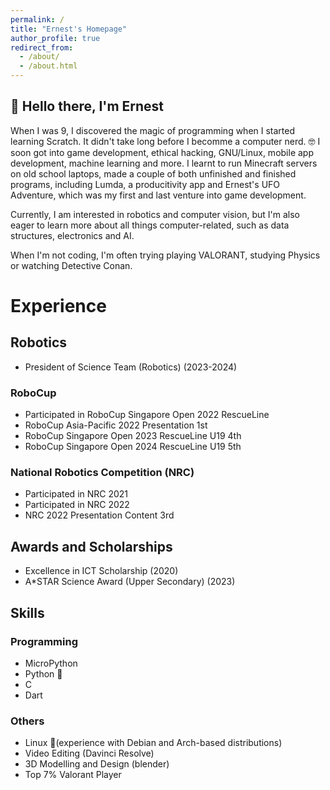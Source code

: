 ```yaml
---
permalink: /
title: "Ernest's Homepage"
author_profile: true
redirect_from: 
  - /about/
  - /about.html
---
```


## 👋 Hello there, I'm Ernest
When I was 9, I discovered the magic of programming when I started learning Scratch. It didn't take long before I becomme a computer nerd. 🤓 I soon got into game development, ethical hacking, GNU/Linux, mobile app development, machine learning and more. I learnt to run Minecraft servers on old school laptops, made a couple of both unfinished and finished programs, including Lumda, a producitivity app and Ernest's UFO Adventure, which was my first and last venture into game development.

Currently, I am interested in robotics and computer vision, but I'm also eager to learn more about all things computer-related, such as data structures, electronics and AI.

When I'm not coding, I'm often trying playing VALORANT, studying Physics or watching Detective Conan.


# Experience
## Robotics
- President of Science Team (Robotics) (2023-2024)
### RoboCup
- Participated in RoboCup Singapore Open 2022 RescueLine
- RoboCup Asia-Pacific 2022 Presentation 1st
- RoboCup Singapore Open 2023 RescueLine U19 4th
- RoboCup Singapore Open 2024 RescueLine U19 5th
### National Robotics Competition (NRC)
- Participated in NRC 2021
- Participated in NRC 2022
- NRC 2022 Presentation Content 3rd

## Awards and Scholarships
- Excellence in ICT Scholarship (2020)
- A*STAR Science Award (Upper Secondary) (2023)


## Skills

### Programming
- MicroPython 
- Python 🐍
- C 
- Dart

### Others
- Linux 🐧(experience with Debian and Arch-based distributions)
- Video Editing (Davinci Resolve)
- 3D Modelling and Design (blender)
- Top 7% Valorant Player
